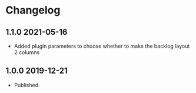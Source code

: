 Changelog
=========

1.1.0 2021-05-16
----------------
- Added plugin parameters to choose whether to make the backlog
  layout 2 columns

1.0.0 2019-12-21
----------------
- Published.
